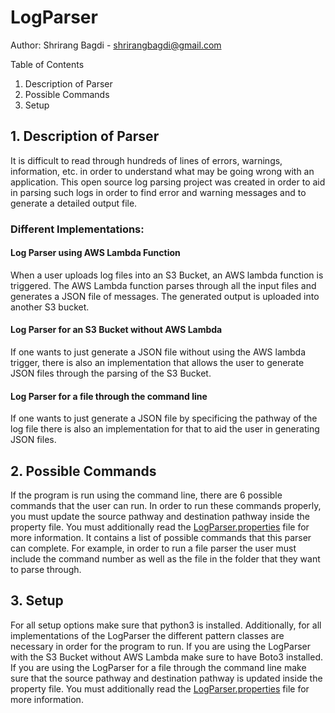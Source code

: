 # LogParser

Author: Shrirang Bagdi - shrirangbagdi@gmail.com


Table of Contents
1. Description of Parser
2. Possible Commands
3. Setup

## 1. Description of Parser

It is difficult to read through hundreds of lines of errors, warnings, information, etc. in order to understand what may be going wrong with an application. This open source log parsing project was created in order to aid in parsing such logs in order to find error and warning messages and to generate a detailed output file.

### Different Implementations:

#### Log Parser using AWS Lambda Function
When a user uploads log files into an S3 Bucket, an AWS lambda function is triggered. The AWS Lambda function parses through all the input files and generates a JSON file of messages. The generated output is uploaded into another S3 bucket.

#### Log Parser for an S3 Bucket without AWS Lambda
If one wants to just generate a JSON file without using the AWS lambda trigger, there is also an implementation that allows the user to generate JSON files through the parsing of the S3 Bucket. 

#### Log Parser for a file through the command line 
If one wants to just generate a JSON file by specificing the pathway of the log file there is also an implementation for that to aid the user in generating JSON files. 


## 2. Possible Commands

If the program is run using the command line, there are 6 possible commands that the user can run. In order to run these commands properly, you must update the 
source pathway and destination pathway inside the property file. You must additionally read the [LogParser.properties](https://github.com/shrirangbagdi/LogParser/blob/master/LogParser.properties) file for more information. It contains a list of possible commands that this parser can complete. For example, in order to run a file parser the user must include the command number as well as the file in the folder that they want to parse through.


## 3. Setup

For all setup options make sure that python3 is installed. Additionally, for all implementations of the LogParser the different pattern classes are necessary in order for the program to run. 
If you are using the LogParser with the S3 Bucket without AWS Lambda make sure to have Boto3 installed. 
If you are using the LogParser for a file through the command line make sure that the source pathway and destination pathway is updated inside the property file. You must additionally read the [LogParser.properties](https://github.com/shrirangbagdi/LogParser/blob/master/LogParser.properties) file for more information.

